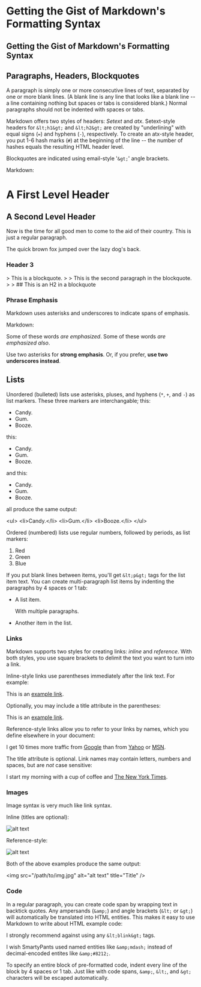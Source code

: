 # Getting the Gist of Markdown's Formatting Syntax

Getting the Gist of Markdown's Formatting Syntax
------------------------------------------------

[s]: /projects/markdown/syntax  "Markdown Syntax"
[d]: /projects/markdown/dingus  "Markdown Dingus"
[src]: /projects/markdown/basics.text

## Paragraphs, Headers, Blockquotes ##

A paragraph is simply one or more consecutive lines of text, separated
by one or more blank lines. (A blank line is any line that looks like
a blank line -- a line containing nothing but spaces or tabs is
considered blank.) Normal paragraphs should not be indented with
spaces or tabs.

Markdown offers two styles of headers: *Setext* and *atx*.
Setext-style headers for `&lt;h1&gt;` and `&lt;h2&gt;` are created by
"underlining" with equal signs (`=`) and hyphens (`-`), respectively.
To create an atx-style header, you put 1-6 hash marks (`#`) at the
beginning of the line -- the number of hashes equals the resulting
HTML header level.

Blockquotes are indicated using email-style '`&gt;`' angle brackets.

Markdown:

A First Level Header
====================

A Second Level Header
---------------------

Now is the time for all good men to come to
the aid of their country. This is just a
regular paragraph.

The quick brown fox jumped over the lazy
dog's back.

### Header 3

&gt; This is a blockquote.
&gt;
&gt; This is the second paragraph in the blockquote.
&gt;
&gt; ## This is an H2 in a blockquote


### Phrase Emphasis ###

Markdown uses asterisks and underscores to indicate spans of emphasis.

Markdown:

Some of these words *are emphasized*.
Some of these words _are emphasized also_.

Use two asterisks for **strong emphasis**.
Or, if you prefer, __use two underscores instead__.

## Lists ##

Unordered (bulleted) lists use asterisks, pluses, and hyphens (`*`,
`+`, and `-`) as list markers. These three markers are
interchangable; this:

* Candy.
* Gum.
* Booze.

this:

+ Candy.
+ Gum.
+ Booze.

and this:

- Candy.
- Gum.
- Booze.

all produce the same output:

&lt;ul&gt;
&lt;li&gt;Candy.&lt;/li&gt;
&lt;li&gt;Gum.&lt;/li&gt;
&lt;li&gt;Booze.&lt;/li&gt;
&lt;/ul&gt;

Ordered (numbered) lists use regular numbers, followed by periods, as
list markers:

1. Red
2. Green
3. Blue

If you put blank lines between items, you'll get `&lt;p&gt;` tags for the
list item text. You can create multi-paragraph list items by indenting
the paragraphs by 4 spaces or 1 tab:

* A list item.

  With multiple paragraphs.

* Another item in the list.

### Links ###

Markdown supports two styles for creating links: *inline* and
*reference*. With both styles, you use square brackets to delimit the
text you want to turn into a link.

Inline-style links use parentheses immediately after the link text.
For example:

This is an [example link](http://example.com/).

Optionally, you may include a title attribute in the parentheses:

This is an [example link](http://example.com/ "With a Title").

Reference-style links allow you to refer to your links by names, which
you define elsewhere in your document:

I get 10 times more traffic from [Google][1] than from
[Yahoo][2] or [MSN][3].

[1]: http://google.com/        "Google"
[2]: http://search.yahoo.com/  "Yahoo Search"
[3]: http://search.msn.com/    "MSN Search"

The title attribute is optional. Link names may contain letters,
numbers and spaces, but are *not* case sensitive:

I start my morning with a cup of coffee and
[The New York Times][NY Times].

[ny times]: http://www.nytimes.com/

### Images ###

Image syntax is very much like link syntax.

Inline (titles are optional):

![alt text](/path/to/img.jpg "Title")

Reference-style:

![alt text][id]

[id]: /path/to/img.jpg "Title"

Both of the above examples produce the same output:

&lt;img src="/path/to/img.jpg" alt="alt text" title="Title" /&gt;

### Code ###

In a regular paragraph, you can create code span by wrapping text in
backtick quotes. Any ampersands (`&amp;`) and angle brackets (`&lt;` or
`&gt;`) will automatically be translated into HTML entities. This makes
it easy to use Markdown to write about HTML example code:

I strongly recommend against using any `&lt;blink&gt;` tags.

I wish SmartyPants used named entities like `&amp;mdash;`
instead of decimal-encoded entites like `&amp;#8212;`.

To specify an entire block of pre-formatted code, indent every line of
the block by 4 spaces or 1 tab. Just like with code spans, `&amp;`, `&lt;`,
and `&gt;` characters will be escaped automatically.
 
